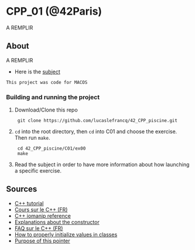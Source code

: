 # CPP_01 (@42Paris)

A REMPLIR

## About

A REMPLIR

- Here is the [subject][1]

`This project was code for MACOS`

### Building and running the project

1. Download/Clone this repo

        git clone https://github.com/lucaslefrancq/42_CPP_piscine.git

2. `cd` into the root directory, then `cd` into C01 and choose the exercise. Then run `make`.

        cd 42_CPP_piscine/C01/ex00
        make

3.  Read the subject in order to have more information about how launching a specific exercise.
    
## Sources

- [C++ tutorial][2]
- [Cours sur le C++ (FR)][3]
- [C++ iomanip reference][4]
- [Explanations about the constructor][5]
- [FAQ sur le C++ (FR)][6]
- [How to properly initialize values in classes][7]
- [Purpose of this pointer][8]

[1]: https://github.com/lucaslefrancq/42_CPP_piscine/blob/main/C00/cpp00.en.subject.pdf
[2]: http://www.cplusplus.com/files/tutorial.pdf
[3]: https://openclassrooms.com/fr/courses/1894236-programmez-avec-le-langage-c/1894377-quest-ce-que-le-c
[4]: http://www.cplusplus.com/reference/iomanip/
[5]: https://isocpp.org/wiki/faq/ctors#init-lists
[6]: https://cpp.developpez.com/faq/cpp/
[7]: https://stackoverflow.com/questions/40378205/c-initialising-fields-directly-vs-initialisation-list-in-default-constructor?fbclid=IwAR3k7ZUjcuU7qcHgwvDGASBbHLkRTcl9NZfvPQ2L_6a8-XNKnPyCn_rFoes
[8]: https://stackoverflow.com/questions/2828841/what-is-purpose-of-a-this-pointer-in-c
